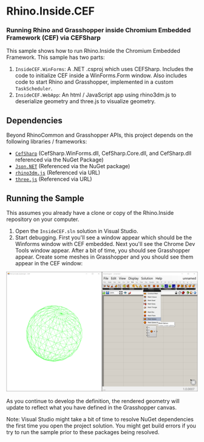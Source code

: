 # Rhino.Inside.CEF 
### Running Rhino and Grasshopper inside Chromium Embedded Framework (CEF) via CEFSharp

This sample shows how to run Rhino.Inside the Chromium Embedded Framework. 
This sample has two parts:
1. `InsideCEF.WinForms`: A .NET .csproj which uses CEFSharp. Includes the code to initialize CEF inside a WinForms.Form window. Also includes code to start Rhino and Grasshopper, implemented in a custom `TaskScheduler`.
2. `InsideCEF.WebApp`: An html / JavaScript app using rhino3dm.js to deserialize geometry and three.js to visualize geometry.

## Dependencies

Beyond RhinoCommon and Grasshopper APIs, this project depends on the following libraries / frameworks:
- [`CefSharp`](http://cefsharp.github.io/) (CefSharp.WinForms.dll, CefSharp.Core.dll, and CefSharp.dll referenced via the NuGet Package)
- [`Json.NET`](https://www.newtonsoft.com/json) (Referenced via the NuGet package)
- [`rhino3dm.js`](https://www.rhino3d.com/rhino3dm) (Referenced via URL)
- [`three.js`](https://threejs.org/) (Referenced via URL)

## Running the Sample

This assumes you already have a clone or copy of the Rhino.Inside repository on your computer.

1. Open the `InsideCEF.sln` solution in Visual Studio. 
2. Start debugging. First you'll see a window appear which should be the Winforms window with CEF embedded. Next you'll see the Chrome Dev Tools window appear. After a bit of time, you should see Grasshopper appear. Create some meshes in Grasshopper and you should see them appear in the CEF window:

![](Rhino.Inside.JavaScript_Sample-5_sphere.png)

As you continue to develop the definition, the rendered geometry will update to reflect what you have defined in the Grasshopper canvas.

Note: Visual Studio might take a bit of time to resolve NuGet dependencies the first time you open the project solution. You might get build errors if you try to run the sample prior to these packages being resolved.

